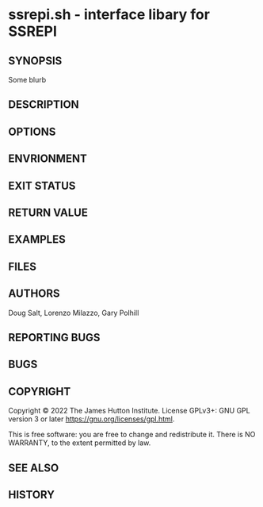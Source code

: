 # ssrepi.sh - interface libary for SSREPI

## SYNOPSIS

Some blurb

## DESCRIPTION

## OPTIONS

## ENVRIONMENT 

## EXIT STATUS

## RETURN VALUE

## EXAMPLES

## FILES

## AUTHORS

Doug Salt, Lorenzo Milazzo, Gary Polhill

## REPORTING BUGS

## BUGS

## COPYRIGHT

Copyright © 2022 The James Hutton Institute.  License GPLv3+: GNU GPL version 3 or later <https://gnu.org/licenses/gpl.html>.

This is free software: you are free to change and redistribute it.  There is NO WARRANTY, to the extent permitted by law.

## SEE ALSO

## HISTORY



